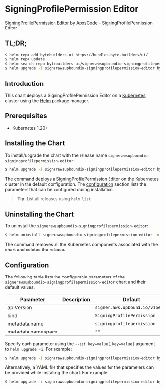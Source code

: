 # SigningProfilePermission Editor

[SigningProfilePermission Editor by AppsCode](https://byte.builders) - SigningProfilePermission Editor

## TL;DR;

```bash
$ helm repo add bytebuilders-ui https://bundles.byte.builders/ui/
$ helm repo update
$ helm search repo bytebuilders-ui/signerawsupboundio-signingprofilepermission-editor --version=v0.4.18
$ helm upgrade -i signerawsupboundio-signingprofilepermission-editor bytebuilders-ui/signerawsupboundio-signingprofilepermission-editor -n default --create-namespace --version=v0.4.18
```

## Introduction

This chart deploys a SigningProfilePermission Editor on a [Kubernetes](http://kubernetes.io) cluster using the [Helm](https://helm.sh) package manager.

## Prerequisites

- Kubernetes 1.20+

## Installing the Chart

To install/upgrade the chart with the release name `signerawsupboundio-signingprofilepermission-editor`:

```bash
$ helm upgrade -i signerawsupboundio-signingprofilepermission-editor bytebuilders-ui/signerawsupboundio-signingprofilepermission-editor -n default --create-namespace --version=v0.4.18
```

The command deploys a SigningProfilePermission Editor on the Kubernetes cluster in the default configuration. The [configuration](#configuration) section lists the parameters that can be configured during installation.

> **Tip**: List all releases using `helm list`

## Uninstalling the Chart

To uninstall the `signerawsupboundio-signingprofilepermission-editor`:

```bash
$ helm uninstall signerawsupboundio-signingprofilepermission-editor -n default
```

The command removes all the Kubernetes components associated with the chart and deletes the release.

## Configuration

The following table lists the configurable parameters of the `signerawsupboundio-signingprofilepermission-editor` chart and their default values.

|     Parameter      | Description |                  Default                   |
|--------------------|-------------|--------------------------------------------|
| apiVersion         |             | <code>signer.aws.upbound.io/v1beta1</code> |
| kind               |             | <code>SigningProfilePermission</code>      |
| metadata.name      |             | <code>signingprofilepermission</code>      |
| metadata.namespace |             | <code>""</code>                            |


Specify each parameter using the `--set key=value[,key=value]` argument to `helm upgrade -i`. For example:

```bash
$ helm upgrade -i signerawsupboundio-signingprofilepermission-editor bytebuilders-ui/signerawsupboundio-signingprofilepermission-editor -n default --create-namespace --version=v0.4.18 --set apiVersion=signer.aws.upbound.io/v1beta1
```

Alternatively, a YAML file that specifies the values for the parameters can be provided while
installing the chart. For example:

```bash
$ helm upgrade -i signerawsupboundio-signingprofilepermission-editor bytebuilders-ui/signerawsupboundio-signingprofilepermission-editor -n default --create-namespace --version=v0.4.18 --values values.yaml
```
